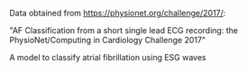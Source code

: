 Data obtained from https://physionet.org/challenge/2017/:

"AF Classification from a short single lead ECG recording: the PhysioNet/Computing in Cardiology Challenge 2017"

A model to classify atrial fibrillation using ESG waves

